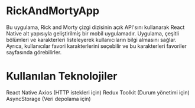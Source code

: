 # RickAndMortyApp

Bu uygulama, Rick and Morty çizgi dizisinin açık API'sını kullanarak React Native alt yapısıyla geliştirilmiş bir mobil uygulamadır. Uygulama, çeşitli bölümleri ve karakterleri listeleyerek kullanıcıların bilgi almasını sağlar. Ayrıca, kullanıcılar favori karakterlerini seçebilir ve bu karakterleri favoriler sayfasında görebilirler.

# Kullanılan Teknolojiler
React Native
Axios (HTTP istekleri için)
Redux Toolkit (Durum yönetimi için)
AsyncStorage (Veri depolama için)
